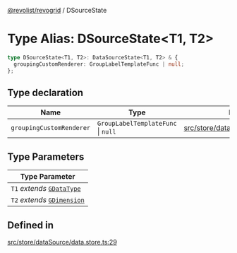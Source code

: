 [@revolist/revogrid](README.md) / DSourceState

# Type Alias: DSourceState\<T1, T2\>

```ts
type DSourceState<T1, T2>: DataSourceState<T1, T2> & {
  groupingCustomRenderer: GroupLabelTemplateFunc | null;
};
```

## Type declaration

| Name | Type | Defined in |
| ------ | ------ | ------ |
| `groupingCustomRenderer` | `GroupLabelTemplateFunc` \| `null` | [src/store/dataSource/data.store.ts:33](https://github.com/revolist/revogrid/blob/6916c62aedeba77f36804fdc386f78e588e18412/src/store/dataSource/data.store.ts#L33) |

## Type Parameters

| Type Parameter |
| ------ |
| `T1` *extends* [`GDataType`](TypeAlias.GDataType.md) |
| `T2` *extends* [`GDimension`](TypeAlias.GDimension.md) |

## Defined in

[src/store/dataSource/data.store.ts:29](https://github.com/revolist/revogrid/blob/6916c62aedeba77f36804fdc386f78e588e18412/src/store/dataSource/data.store.ts#L29)
